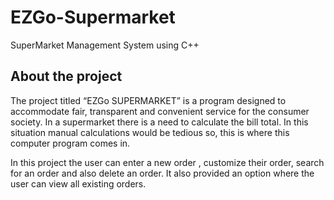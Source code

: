 
# EZGo-Supermarket

SuperMarket Management System using C++



## About the project
The project titled “EZGo SUPERMARKET” is a program designed to accommodate  fair, transparent  and convenient service for the consumer society. In a supermarket there is a need to calculate the bill total. In this situation manual calculations would be tedious so, this is where this computer program comes in.

In this project the user can enter a new order , customize their order, search for an order and also delete an order. It also provided an option where the user can view all existing orders.
